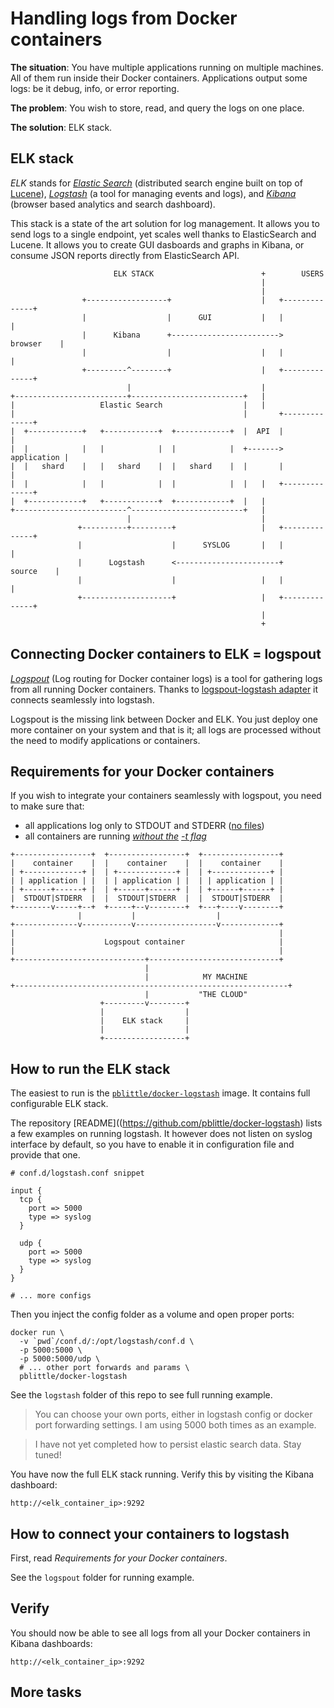 Handling logs from Docker containers
====================

**The situation**: You have multiple applications running on multiple machines. All of them run inside their Docker containers. Applications output some logs: be it debug, info, or error reporting.

**The problem**: You wish to store, read, and query the logs on one place.

**The solution**: ELK stack.

ELK stack
---------

*ELK* stands for
[*Elastic Search*](https://github.com/elastic/elasticsearch) (distributed search engine built on top of [Lucene](https://lucene.apache.org/)),
[*Logstash*](http://logstash.net/) (a tool for managing events and logs),
and [*Kibana*](https://github.com/elastic/kibana) (browser based analytics and search dashboard).

This stack is a state of the art solution for log management. It allows you to send logs to a single endpoint, yet scales well thanks to ElasticSearch and Lucene. It allows you to create GUI dasboards and graphs in Kibana, or consume JSON reports directly from ElasticSearch API.


                           ELK STACK                        +        USERS
                                                            |
                                                            |
                    +------------------+                    |   +--------------+
                    |                  |      GUI           |   |              |
                    |      Kibana      +------------------------>   browser    |
                    |                  |                    |   |              |
                    +---------^--------+                    |   +--------------+
                              |                             |
    +-------------------------+-------------------------+   |
    |                   Elastic Search                  |   |
    |                                                   |       +--------------+
    |  +------------+   +------------+  +------------+  |  API  |              |
    |  |            |   |            |  |            |  +------->  application |
    |  |   shard    |   |   shard    |  |   shard    |  |       |              |
    |  |            |   |            |  |            |  |   |   +--------------+
    |  +------------+   +------------+  +------------+  |   |
    +-------------------------^-------------------------+   |
                              |                             |
                   +----------+---------+                   |   +--------------+
                   |                    |      SYSLOG       |   |              |
                   |      Logstash      <-----------------------+    source    |
                   |                    |                   |   |              |
                   +--------------------+                   |   +--------------+
                                                            |
                                                            +


Connecting Docker containers to ELK = logspout
--------------

[*Logspout*](https://github.com/gliderlabs/logspout) (Log routing for Docker container logs) is a tool for gathering logs from all running Docker containers. Thanks to [logspout-logstash adapter](https://github.com/looplab/logspout-logstash) it connects seamlessly into logstash.

Logspout is the missing link between Docker and ELK. You just deploy one more container on your system and that is it; all logs are processed without the need to modify applications or containers.

Requirements for your Docker containers
---------------------------------------

If you wish to integrate your containers seamlessly with logspout, you need to make sure that:

- all applications log only to STDOUT and STDERR ([no files](https://github.com/jwilder/dockerize))
- all containers are running *[without the](https://github.com/gliderlabs/logspout/issues/22) [-t flag](https://github.com/gliderlabs/logspout/pull/78)*

```
+-----------------+  +-----------------+  +-----------------+  
|    container    |  |    container    |  |    container    |  
| +-------------+ |  | +-------------+ |  | +-------------+ |  
| | application | |  | | application | |  | | application | |  
| +------+------+ |  | +------+------+ |  | +------+------+ |  
|  STDOUT|STDERR  |  |  STDOUT|STDERR  |  |  STDOUT|STDERR  |
+--------v-----+--+  +-----+--v--------+  +---+----v--------+  
               |           |                  |
+--------------v-----------v------------------v-------------+  
|                                                           |  
|                    Logspout container                     |  
|                                                           |
+-----------------------------+-----------------------------+  
                              |
                              |            MY MACHINE
+-------------------------------------------------------------+
                              |           "THE CLOUD"
                    +---------v--------+
                    |                  |
                    |    ELK stack     |
                    |                  |
                    +------------------+
```

How to run the ELK stack
-------------------------

The easiest to run is the [`pblittle/docker-logstash`](https://github.com/pblittle/docker-logstash) image. It contains full configurable ELK stack.

The repository [README]((https://github.com/pblittle/docker-logstash) lists a few examples on running logstash. It however does not listen on syslog interface by default, so you have to enable it in configuration file and provide that one.

    # conf.d/logstash.conf snippet

    input {
      tcp {
        port => 5000
        type => syslog
      }

      udp {
        port => 5000
        type => syslog
      }
    }

    # ... more configs

Then you inject the config folder as a volume and open proper ports:

    docker run \
      -v `pwd`/conf.d/:/opt/logstash/conf.d \
      -p 5000:5000 \
      -p 5000:5000/udp \
      # ... other port forwards and params \
      pblittle/docker-logstash

See the `logstash` folder of this repo to see full running example.

> You can choose your own ports, either in logstash config or docker port forwarding settings. I am using 5000 both times as an example.

> I have not yet completed how to persist elastic search data. Stay tuned!

You have now the full ELK stack running. Verify this by visiting the Kibana dashboard:

    http://<elk_container_ip>:9292

How to connect your containers to logstash
------------------------------------------

First, read *Requirements for your Docker containers*.

See the `logspout` folder for running example.

Verify
------

You should now be able to see all logs from all your Docker containers in Kibana dashboards:

    http://<elk_container_ip>:9292

More tasks
----------

